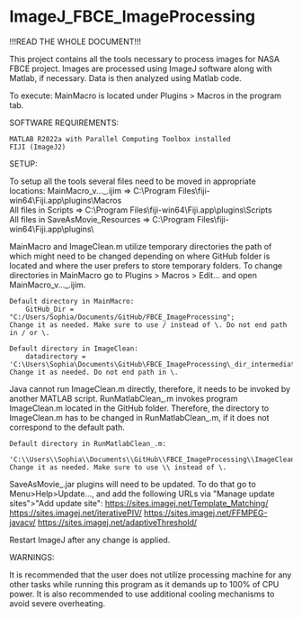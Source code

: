 # ImageJ_FBCE_ImageProcessing

!!!READ THE WHOLE DOCUMENT!!!

This project contains all the tools necessary to process images for NASA FBCE project. Images are processed using ImageJ software along with Matlab, if necessary. Data is then analyzed using Matlab code.

To execute: MainMacro is located under Plugins > Macros in the program tab.




SOFTWARE REQUIREMENTS:

	MATLAB R2022a with Parallel Computing Toolbox installed
	FIJI (ImageJ2)




SETUP:

To setup all the tools several files need to be moved in appropriate locations:
    MainMacro_v..._.ijim => C:\Program Files\fiji-win64\Fiji.app\plugins\Macros\
    All files in Scripts => C:\Program Files\fiji-win64\Fiji.app\plugins\Scripts\
    All files in SaveAsMovie_Resources => C:\Program Files\fiji-win64\Fiji.app\plugins\


MainMacro and ImageClean.m utilize temporary directories the path of which might need to be changed depending on where GitHub folder is located and where the user prefers to store temporary folders. To change directories in MainMacro go to Plugins > Macros > Edit... and open MainMacro_v..._.ijim.

    Default directory in MainMacro: 
        GitHub_Dir = "C:/Users/Sophia/Documents/GitHub/FBCE_ImageProcessing";
    Change it as needed. Make sure to use / instead of \. Do not end path in / or \.

    Default directory in ImageClean:
        datadirectory = 'C:\Users\Sophia\Documents\GitHub\FBCE_ImageProcessing\_dir_intermediate_';
    Change it as needed. Do not end path in \.


Java cannot run ImageClean.m directly, therefore, it needs to be invoked by another MATLAB script. RunMatlabClean_.m invokes program ImageClean.m located in the GitHub folder. Therefore, the directory to ImageClean.m has to be changed in RunMatlabClean_.m, if it does not correspond to the default path.

    Default directory in RunMatlabClean_.m:
        'C:\\Users\\Sophia\\Documents\\GitHub\\FBCE_ImageProcessing\\ImageClean.m'
    Change it as needed. Make sure to use \\ instead of \.


SaveAsMovie_.jar plugins will need to be updated. To do that go to Menu>Help>Update..., and add the following URLs via "Manage update sites">"Add update site":
	https://sites.imagej.net/Template_Matching/
	https://sites.imagej.net/iterativePIV/
	https://sites.imagej.net/FFMPEG-javacv/
	https://sites.imagej.net/adaptiveThreshold/

Restart ImageJ after any change is applied.




WARNINGS:

It is recommended that the user does not utilize processing machine for any other tasks while running this program as it demands up to 100% of CPU power. It is also recommended to use additional cooling mechanisms to avoid severe overheating. 